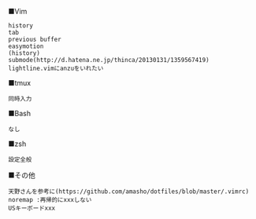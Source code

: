 ■Vim
```
history
tab
previous buffer
easymotion
(history) 
submode(http://d.hatena.ne.jp/thinca/20130131/1359567419)
lightline.vimにanzuをいれたい
```

■tmux
```
同時入力
```

■Bash
```
なし
```

■zsh
```
設定全般
```

■その他
```
天野さんを参考に(https://github.com/amasho/dotfiles/blob/master/.vimrc)
noremap :再帰的にxxxしない
USキーボードxxx
```
